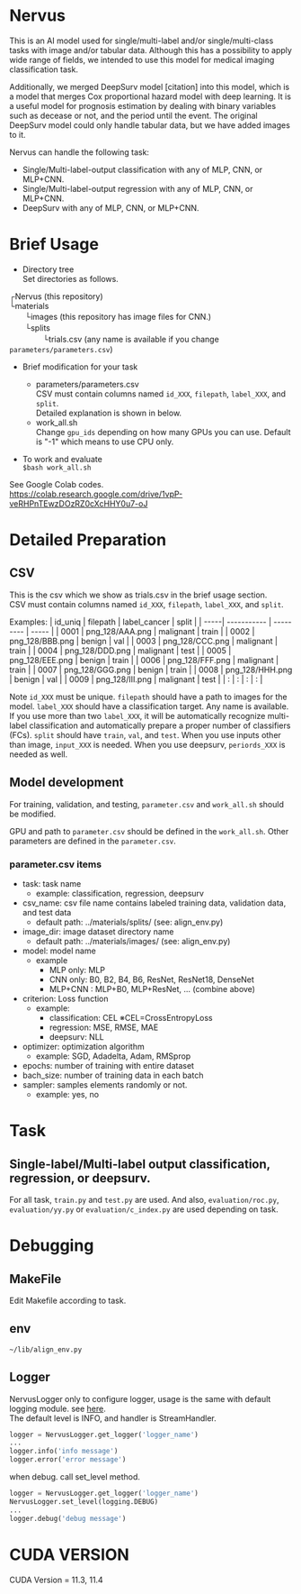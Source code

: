 # Nervus
This is an AI model used for single/multi-label and/or single/multi-class tasks with image and/or tabular data.
Although this has a possibility to apply wide range of fields, we intended to use this model for medical imaging classification task.

Additionally, we merged DeepSurv model [citation] into this model, which is a model that merges Cox proportional hazard model with deep learning. It is a useful model for prognosis estimation by dealing with binary variables such as decease or not, and the period until the event. The original DeepSurv model could only handle tabular data, but we have added images to it.  

Nervus can handle the following task:
- Single/Multi-label-output classification with any of MLP, CNN, or MLP+CNN.
- Single/Multi-label-output regression with any of MLP, CNN, or MLP+CNN.
- DeepSurv with any of MLP, CNN, or MLP+CNN.

# Brief Usage
- Directory tree  
Set directories as follows.  

┌Nervus (this repository)  
└materials   
　　└images (this repository has image files for CNN.)  
　　└splits  
　　　　 └trials.csv (any name is available if you change `parameters/parameters.csv`)

- Brief modification for your task
  - parameters/parameters.csv  
    CSV must contain columns named `id_XXX`, `filepath`, `label_XXX`, and `split`.  
    Detailed explanation is shown in below.
  - work_all.sh  
    Change `gpu_ids` depending on how many GPUs you can use. Default is "-1" which means to use CPU only.

- To work and evaluate  
`$bash work_all.sh`

See Google Colab codes.  
https://colab.research.google.com/drive/1vpP-veRHPnTEwzDOzRZ0cXcHHY0u7-oJ

# Detailed Preparation
## CSV
This is the csv which we show as trials.csv in the brief usage section.  
CSV must contain columns named `id_XXX`, `filepath`, `label_XXX`, and `split`.

Examples:
| id_uniq | filepath | label_cancer | split |
| -----| ----------- | --------- | ----- |
| 0001 | png_128/AAA.png | malignant | train |
| 0002 | png_128/BBB.png | benign | val |
| 0003 | png_128/CCC.png | malignant | train |
| 0004 | png_128/DDD.png | malignant | test |
| 0005 | png_128/EEE.png | benign | train |
| 0006 | png_128/FFF.png | malignant | train |
| 0007 | png_128/GGG.png | benign | train |
| 0008 | png_128/HHH.png | benign | val |
| 0009 | png_128/III.png | malignant | test |
| :  | : | : | : |

Note `id_XXX` must be unique.
`filepath` should have a path to images for the model.
`label_XXX` should have a classification target. Any name is available. If you use more than two `label_XXX`, it will be automatically recognize multi-label classification and automatically prepare a proper number of classifiers (FCs). 
`split` should have `train`, `val`, and `test`.
When you use inputs other than image, `input_XXX` is needed. 
When you use deepsurv, `periords_XXX` is needed as well.

## Model development
For training, validation, and testing, `parameter.csv` and `work_all.sh` should be modified.

GPU and path to `parameter.csv` should be defined in the `work_all.sh`.
Other parameters are defined in the `parameter.csv`. 

### parameter.csv items
- task: task name
  - example: classification, regression, deepsurv
- csv_name: csv file name contains labeled training data, validation data, and test data
  - default path: ../materials/splits/ (see: align_env.py)
- image_dir: image dataset directory name
  - default path: ../materials/images/ (see: align_env.py)
- model: model name
  - example
    - MLP only: MLP
    - CNN only: B0, B2, B4, B6, ResNet, ResNet18, DenseNet
    - MLP+CNN : MLP+B0, MLP+ResNet, ... (combine above)
- criterion: Loss function
  - example: 
    - classification: CEL ※CEL=CrossEntropyLoss
    - regression: MSE, RMSE, MAE
    - deepsurv: NLL
- optimizer: optimization algorithm
  - example: SGD, Adadelta, Adam, RMSprop
- epochs: number of training with entire dataset 
- bach_size: number of training data in each batch
- sampler: samples elements randomly or not.
  - example: yes, no

# Task
## Single-label/Multi-label output classification, regression, or deepsurv.
For all task, `train.py` and `test.py` are used. And also, `evaluation/roc.py`, `evaluation/yy.py` or `evaluation/c_index.py` are used depending on task.


# Debugging
## MakeFile
Edit Makefile according to task.

## env
`~/lib/align_env.py`

## Logger
NervusLogger
only to configure logger, usage is the same with default logging module. see [here](https://docs.python.org/3/howto/logging.html).  
The default level is INFO, and handler is StreamHandler.
```py
logger = NervusLogger.get_logger('logger_name')
...
logger.info('info message')
logger.error('error message')
```
when debug. call set_level method.
```py
logger = NervusLogger.get_logger('logger_name')
NervusLogger.set_level(logging.DEBUG)
...
logger.debug('debug message')
```
# CUDA VERSION
CUDA Version = 11.3, 11.4
